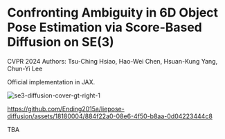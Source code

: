 # Confronting Ambiguity in 6D Object Pose Estimation via Score-Based Diffusion on SE(3)
CVPR 2024
Authors: Tsu-Ching Hsiao, Hao-Wei Chen, Hsuan-Kung Yang, Chun-Yi Lee


Official implementation in JAX.


![se3-diffusion-cover-gt-right-1](https://github.com/Ending2015a/liepose-diffusion/assets/18180004/b10445f3-497b-4a84-bc3e-1d7332e1f8b6)


https://github.com/Ending2015a/liepose-diffusion/assets/18180004/884f22a0-08e6-4f50-b8aa-0d04223444c8



TBA


